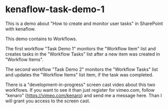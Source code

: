 # kenaflow-task-demo-1

This is a demo about "How to create and monitor user tasks" in SharePoint with kenaflow.

This demo contains to Workflows.

The first workflow "Task Demo 1" monitors the "Workflow Item" list and creates tasks in the "Workflow Tasks" list after a new item was created in "Workflow Items". 

The second workflow "Task Demo 2" monitors the "Workflow Tasks" list and updates the "Workflow Items" list item, if the task was completed.

There is a "development-in-progress" screen cast video about this two workflows. If you want to see it than just register for vimeo.com, follow "kenaro" (https://vimeo.com/kenaro) and send me a message here. Than I will grant you access to the screen cast.